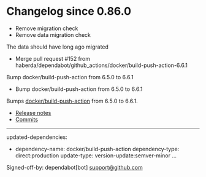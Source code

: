 # Changelog since 0.86.0
- Remove migration check 
- Remove data migration check

The data should have long ago migrated 
- Merge pull request #152 from haberda/dependabot/github_actions/docker/build-push-action-6.6.1

Bump docker/build-push-action from 6.5.0 to 6.6.1 
- Bump docker/build-push-action from 6.5.0 to 6.6.1

Bumps [docker/build-push-action](https://github.com/docker/build-push-action) from 6.5.0 to 6.6.1.
- [Release notes](https://github.com/docker/build-push-action/releases)
- [Commits](https://github.com/docker/build-push-action/compare/v6.5.0...v6.6.1)

---
updated-dependencies:
- dependency-name: docker/build-push-action
  dependency-type: direct:production
  update-type: version-update:semver-minor
...

Signed-off-by: dependabot[bot] <support@github.com> 
